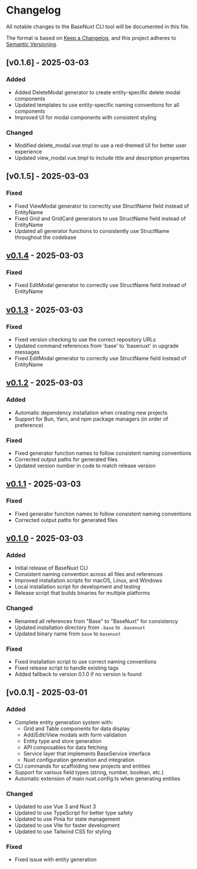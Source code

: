 # Changelog

All notable changes to the BaseNuxt CLI tool will be documented in this file.

The format is based on [Keep a Changelog](https://keepachangelog.com/en/1.0.0/),
and this project adheres to [Semantic Versioning](https://semver.org/spec/v2.0.0.html).

## [v0.1.6] - 2025-03-03

### Added
- Added DeleteModal generator to create entity-specific delete modal components
- Updated templates to use entity-specific naming conventions for all components
- Improved UI for modal components with consistent styling

### Changed
- Modified delete_modal.vue.tmpl to use a red-themed UI for better user experience
- Updated view_modal.vue.tmpl to include title and description properties

## [v0.1.5] - 2025-03-03

### Fixed
- Fixed ViewModal generator to correctly use StructName field instead of EntityName
- Fixed Grid and GridCard generators to use StructName field instead of EntityName
- Updated all generator functions to consistently use StructName throughout the codebase

## [v0.1.4] - 2025-03-03

### Fixed
- Fixed EditModal generator to correctly use StructName field instead of EntityName

## [v0.1.3] - 2025-03-03

### Fixed
- Fixed version checking to use the correct repository URLs
- Updated command references from 'base' to 'basenuxt' in upgrade messages
- Fixed EditModal generator to correctly use StructName field instead of EntityName

## [v0.1.2] - 2025-03-03

### Added
- Automatic dependency installation when creating new projects
- Support for Bun, Yarn, and npm package managers (in order of preference)

### Fixed
- Fixed generator function names to follow consistent naming conventions
- Corrected output paths for generated files
- Updated version number in code to match release version

## [v0.1.1] - 2025-03-03

### Fixed
- Fixed generator function names to follow consistent naming conventions
- Corrected output paths for generated files

## [v0.1.0] - 2025-03-03

### Added
- Initial release of BaseNuxt CLI
- Consistent naming convention across all files and references
- Improved installation scripts for macOS, Linux, and Windows
- Local installation script for development and testing
- Release script that builds binaries for multiple platforms

### Changed
- Renamed all references from "Base" to "BaseNuxt" for consistency
- Updated installation directory from `.base` to `.basenuxt`
- Updated binary name from `base` to `basenuxt`

### Fixed
- Fixed installation script to use correct naming conventions
- Fixed release script to handle existing tags
- Added fallback to version 0.1.0 if no version is found

## [v0.0.1] - 2025-03-01

### Added
- Complete entity generation system with:
  - Grid and Table components for data display
  - Add/Edit/View modals with form validation
  - Entity type and store generation
  - API composables for data fetching
  - Service layer that implements BaseService interface
  - Nuxt configuration generation and integration
- CLI commands for scaffolding new projects and entities
- Support for various field types (string, number, boolean, etc.)
- Automatic extension of main nuxt.config.ts when generating entities

### Changed
- Updated to use Vue 3 and Nuxt 3
- Updated to use TypeScript for better type safety
- Updated to use Pinia for state management
- Updated to use Vite for faster development
- Updated to use Tailwind CSS for styling

### Fixed
- Fixed issue with entity generation
 
[v0.1.4]: https://github.com/BaseTechStack/basenuxt/releases/tag/v0.1.4
[v0.1.3]: https://github.com/BaseTechStack/basenuxt/releases/tag/v0.1.3
[v0.1.2]: https://github.com/BaseTechStack/basenuxt/releases/tag/v0.1.2
[v0.1.1]: https://github.com/BaseTechStack/basenuxt/releases/tag/v0.1.1
[v0.1.0]: https://github.com/BaseTechStack/basenuxt/releases/tag/v0.1.0
 